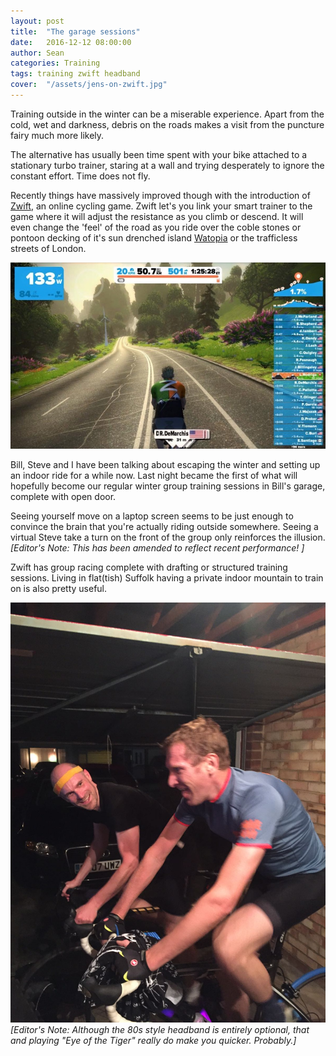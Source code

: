 ```yaml
---
layout: post
title:  "The garage sessions"
date:   2016-12-12 08:00:00
author: Sean
categories: Training
tags: training zwift headband
cover:  "/assets/jens-on-zwift.jpg"
---
```


Training outside in the winter can be a miserable experience.  Apart from the cold, wet and darkness, debris on the roads makes a visit from the puncture fairy much more likely.

The alternative has usually been time spent with your bike attached to a stationary turbo trainer, staring at a wall and trying desperately to ignore the constant effort. Time does not fly.

Recently things have massively improved though with the introduction of [Zwift](https://www.zwift.com), an online cycling game. Zwift let's you link your smart trainer to the game where it will adjust the resistance as you climb or descend. It will even change the 'feel' of the road as you ride over the coble stones or pontoon decking of it's sun drenched island [Watopia](http://zwiftblog.com/map/) or the trafficless streets of London.

![Watopia](/assets/Zwift_three_Jersey.jpg)

Bill, Steve and I have been talking about escaping the winter and setting up an indoor ride for a while now.  Last night became the first of what will hopefully become our regular winter group training sessions in Bill's garage, complete with open door.

Seeing yourself move on a laptop screen seems to be just enough to convince the brain that you're actually riding outside somewhere. Seeing a virtual Steve take a turn on the front of the group only reinforces the illusion.  
_[Editor's Note: This has been amended to reflect recent performance! ]_

Zwift has group racing complete with drafting or structured training sessions.  Living in flat(tish) Suffolk having a private indoor mountain to train on is also pretty useful.

![Steve's pain face](/assets/first-garage-session.jpeg)
_[Editor's Note: Although the 80s style headband is entirely optional, that and playing "Eye of the Tiger" really do make you quicker. Probably.]_



